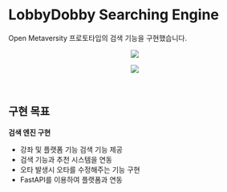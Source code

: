 LobbyDobby Searching Engine
=============
Open Metaversity 프로토타입의 검색 기능을 구현했습니다.<br>

<p align="center"><img src="https://user-images.githubusercontent.com/86669008/222730257-d59d0366-213f-417c-a6cb-42be20030a2f.png"/></p>
<p align="center"><img src="https://user-images.githubusercontent.com/86669008/222730278-a009d7f5-096d-47e5-a3ce-a17b38ab73fe.png"/></p><br>

## 구현 목표
<b>검색 엔진 구현</b><br>
- 강좌 및 플랫폼 기능 검색 기능 제공
- 검색 기능과 추천 시스템을 연동
- 오타 발생시 오타를 수정해주는 기능 구현
- FastAPI를 이용하여 플랫폼과 연동
